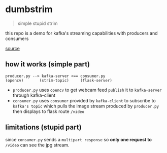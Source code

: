 # dumbstrim
> simple stupid strim

this repo is a demo for kafka's streaming capabilities with producers and consumers

[source](https://medium.com/@kevin.michael.horan/distributed-video-streaming-with-python-and-kafka-551de69fe1d)

## how it works (simple part)

```
producer.py --> kafka-server <== consumer.py
(opencv)       (strim-topic)     (flask-server)
```
- `producer.py` uses `opencv` to get webcam feed `publish` it to  `kafka-server` through kafka-client
-  `consumer.py` uses  `consumer` provided by `kafka-client` to subscribe to `kafka's topic` which pulls the image stream produced by `producer.py` then displays to flask route `/video`

## limitations (stupid part)

since `consumer.py` sends a  `multipart response` so **only one request to** `/video` can see the jpg stream.